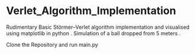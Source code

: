 # Verlet_Algorithm_Implementation

Rudimentary Basic Störmer–Verlet algorithm implementation and visualised using matplotlib in python . 
Simulation of a ball dropped from 5 meters .

Clone the Repository and run main.py 
